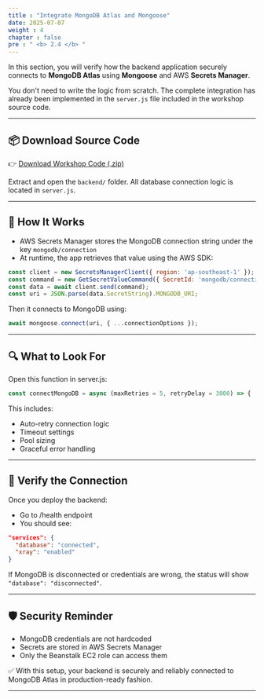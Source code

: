 ```yaml
---
title : "Integrate MongoDB Atlas and Mongoose"
date: 2025-07-07
weight : 4
chapter : false
pre : " <b> 2.4 </b> "
---
```


In this section, you will verify how the backend application securely connects to **MongoDB Atlas** using **Mongoose** and AWS **Secrets Manager**.

You don't need to write the logic from scratch. The complete integration has already been implemented in the `server.js` file included in the workshop source code.

---

## 📦 Download Source Code

👉 [Download Workshop Code (.zip)](https://your-link.com/aws-xray-workshop-src.zip)

Extract and open the `backend/` folder. All database connection logic is located in `server.js`.

---

## 🧠 How It Works

- AWS Secrets Manager stores the MongoDB connection string under the key `mongodb/connection`
- At runtime, the app retrieves that value using the AWS SDK:

```js
const client = new SecretsManagerClient({ region: 'ap-southeast-1' });
const command = new GetSecretValueCommand({ SecretId: 'mongodb/connection' });
const data = await client.send(command);
const uri = JSON.parse(data.SecretString).MONGODB_URI;
```
Then it connects to MongoDB using:

```js
await mongoose.connect(uri, { ...connectionOptions });
```

---

## 🔍 What to Look For
Open this function in server.js:

```js
const connectMongoDB = async (maxRetries = 5, retryDelay = 3000) => { ... }
```
This includes:

- Auto-retry connection logic
- Timeout settings
- Pool sizing
- Graceful error handling

---

## 🧪 Verify the Connection
Once you deploy the backend:

- Go to /health endpoint
- You should see:

```json
"services": {
  "database": "connected",
  "xray": "enabled"
}
```
If MongoDB is disconnected or credentials are wrong, the status will show `"database": "disconnected"`.

---

## 🛡️ Security Reminder
- MongoDB credentials are not hardcoded
- Secrets are stored in AWS Secrets Manager
- Only the Beanstalk EC2 role can access them

✅ With this setup, your backend is securely and reliably connected to MongoDB Atlas in production-ready fashion.

---
